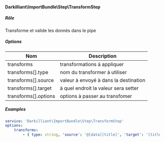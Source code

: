 #### Darkilliant\ImportBundle\Step\TransformStep

##### Rôle 

Transforme et valide les donnés dans le pipe

##### Options

| Nom                  | Description                             |
|----------------------|-----------------------------------------|
| transforms           | transformations à appliquer             |
| transforms[].type    | nom du transformer à utiliser           |
| transforms[].source  | valeur à envoyé à dans la destination   |
| transforms[].target  | à quel endroit la valeur sera setter    |
| transforms[].options | options à passer au transfomer          |

##### Examples

```yaml
service: 'Darkilliant\ImportBundle\Step\TransformStep'
options:
    transforms:
        - { type: string, 'source': '@[data][title]', 'target': '[title]' }
```
